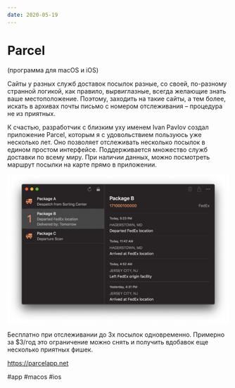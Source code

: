 ```yaml
---
date: 2020-05-19
---
```


# Parcel

(программа для macOS и iOS)

Сайты у разных служб доставок посылок разные, со своей, по-разному странной логикой, как правило, вырвиглазные, всегда желающие знать ваше местоположение. Поэтому, заходить на такие сайты, а тем более, искать в архивах почты письмо с номером отслеживания – процедура не из приятных.

К счастью, разработчик с близким уху именем Ivan Pavlov создал приложение Parcel, которым я с удовольствием пользуюсь уже несколько лет.
Оно позволяет отслеживать несколько посылок в едином простом интерфейсе.
Поддерживается множество служб доставки по всему миру.
При наличии данных, можно посмотреть маршрут посылки на карте прямо в приложении.

![Parcel screenshot](parcel.png "Parcel screenshot")

Бесплатно при отслеживании до 3х посылок одновременно.
Примерно за $3/год это ограничение можно снять и получить вдобавок еще несколько приятных фишек.

https://parcelapp.net

#app #macos #ios
